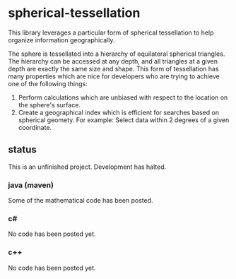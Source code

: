 # spherical-tessellation
This library leverages a particular form of spherical tessellation to help organize information geographically.

The sphere is tessellated into a hierarchy of equilateral spherical triangles.  The hierarchy can be accessed at any depth, and all triangles at a given depth are exactly the same size and shape.  This form of tessellation has many properties which are nice for developers who are trying to achieve one of the following things:

  1.  Perform calculations which are unbiased with respect to the location on the sphere's surface.
  2.  Create a geographical index which is efficient for searches based on spherical geomety.  For example:  Select data within 2 degrees of a given coordinate.

## status
This is an unfinished project.  Development has halted.

### java (maven)
Some of the mathematical code has been posted.

### c#
No code has been posted yet.

### c++
No code has been posted yet.
